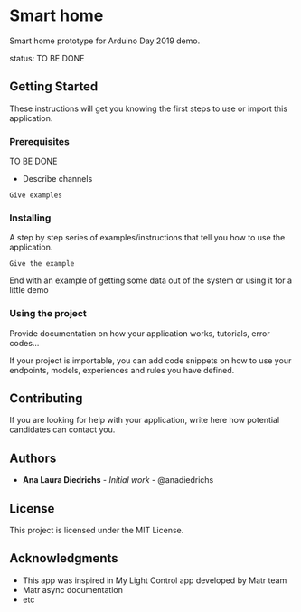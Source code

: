 # Smart home

Smart home prototype for Arduino Day 2019 demo.

status: TO BE DONE 
## Getting Started

These instructions will get you knowing the first steps to use or import this application.

### Prerequisites

TO BE DONE

* Describe channels

```
Give examples
```

### Installing

A step by step series of examples/instructions that tell you how to use the application.

```
Give the example
```

End with an example of getting some data out of the system or using it for a little demo

### Using the project

Provide documentation on how your application works, tutorials, error codes...

If your project is importable, you can add code snippets on how to use your endpoints, models, experiences and rules you have defined.

## Contributing

If you are looking for help with your application, write here how potential candidates can contact you.

## Authors

* **Ana Laura Diedrichs** - *Initial work* - @anadiedrichs

## License

This project is licensed under the MIT License. 

## Acknowledgments

* This app was inspired in My Light Control app developed by Matr team
* Matr async documentation 
* etc
